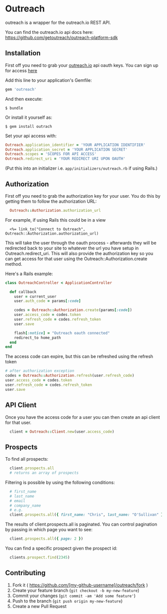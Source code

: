 # Outreach

outreach is a wrapper for the outreach.io REST API.

You can find the outreach.io api docs here: https://github.com/getoutreach/outreach-platform-sdk

## Installation

First off you need to grab your [outreach.io](https://www.outreach.io) api oauth keys. You can sign up for access [here](http://goo.gl/forms/RWk35DeZAK)

Add this line to your application's Gemfile:

```ruby
gem 'outreach'
```

And then execute:

    $ bundle

Or install it yourself as:

    $ gem install outrach

Set your api access with:
```ruby
Outreach.application_identifier = 'YOUR APPLICATION IDENTIFIER'
Outreach.application_secret = 'YOUR APPLICATION SECRET'
Outreach.scopes = 'SCOPES FOR API ACCESS'
Outreach.redirect_uri = 'YOUR REDIRECT URI UPON OAUTH'
```
(Put this into an initializer i.e. ```app/initializers/outreach.rb``` if using Rails.)

## Authorization
First off you need to grab the authorization key for your user. You do this by getting them to follow the authorization URL:
```ruby
  Outreach::Authorization.authorization_url
```

For example, if using Rails this could be in a view
```
  <%= link_to("Connect to Outreach", Outreach::Authorization.authorization_url)
```

This will take the user through the oauth process - afterwards they will be redirected back to your site to whatever the url you have setup in Outreach.redirect_uri.  This will also provide the authorization key so you can get access for that user using the Outreach::Authorization.create method.

Here's a Rails example:

```ruby
class OutreachController < ApplicationController

  def callback
    user = current_user
    user.auth_code = params[:code]

    codes = Outreach::Authorization.create(params[:code])
    user.access_code = codes.token
    user.refresh_code = codes.refresh_token
    user.save

    flash[:notice] = "Outreach oauth connected"
    redirect_to home_path
  end
end
```

The access code can expire, but this can be refreshed using the refresh token

```ruby
# after authorization exception
codes = Outreach::Authorization.refresh(user.refresh_code)
user.access_code = codes.token
user.refresh_code = codes.refresh_token
user.save
```

## API Client
Once you have the access code for a user you can then create an api client for that user.
```ruby
  client = Outreach::Client.new(user.access_code)
```

## Prospects
To find all prospects:
```ruby
  client.prospects.all
  # returns an array of prospects
```

Filtering is possible by using the following conditions:
```ruby
  # first_name
  # last_name
  # email
  # company_name
  # e.g.
  client.prospects.all({ first_name: "Chris", last_name: "O'Sullivan" })
```

The results of client.prospects.all is paginated. You can control pagination by passing in which page you want to see:
```ruby
  client.prospects.all({ page: 2 })
```

You can find a specific prospect given the prospect id:
```ruby
  clients.prospect.find(2345)
```

## Contributing

1. Fork it ( https://github.com/[my-github-username]/outreach/fork )
2. Create your feature branch (`git checkout -b my-new-feature`)
3. Commit your changes (`git commit -am 'Add some feature'`)
4. Push to the branch (`git push origin my-new-feature`)
5. Create a new Pull Request

